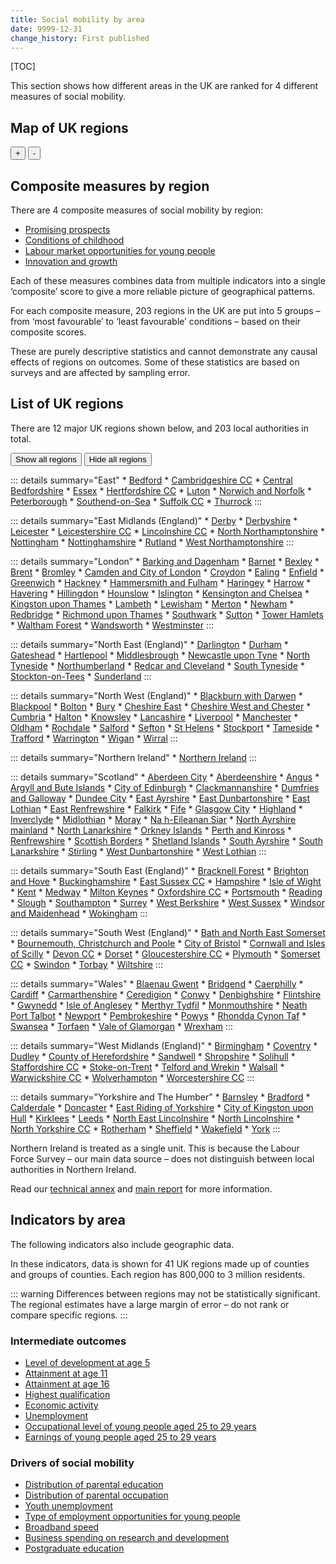 ```yaml
---
title: Social mobility by area
date: 9999-12-31
change_history: First published
---
```


[TOC]

This section shows how different areas in the UK are ranked for 4 different measures of social mobility.

## Map of UK regions

<!-- This map below is populated by "social-mobility-by-area-map.js" -->
<div class="area-map map-container" id="social-mobility-by-area-map-container" style="max-width: 775px;">
    <div>
        <div id="social-mobility-by-area-map" class="map" data-allow-zoom="true"></div>
    </div>
    <div class="map-controls">
        <button id="mapZoomIn">+</button>
        <button id="mapZoomOut">-</button>
    </div>
    <div id="social-mobility-by-area-name" class="govuk-body"></div>
</div>

## Composite measures by region <a name="composite-measures-by-region" />
There are 4 composite measures of social mobility by region:

* [Promising prospects](/intermediate_outcomes/composite_indices/promising_prospects)
* [Conditions of childhood](/drivers_of_social_mobility/composite_indices/conditions_of_childhood/latest)
* [Labour market opportunities for young people](/drivers_of_social_mobility/composite_indices/labour_market_opportunities_for_young_people/latest)
* [Innovation and growth](/drivers_of_social_mobility/composite_indices/innovation_and_growth/latest)

Each of these measures combines data from multiple indicators into a single ‘composite’ score to give a more reliable
picture of geographical patterns.

For each composite measure, 203 regions in the UK are put into 5 groups –
from ‘most favourable’ to ‘least favourable’ conditions – based on their composite scores.

These are purely descriptive statistics and cannot demonstrate any causal effects of regions on outcomes.
Some of these statistics are based on surveys and are affected by sampling error.



## List of UK regions <a name="the-203-regions" />
There are 12 major UK regions shown below, and 203 local authorities in total.

<style>
details {
    margin-bottom: 10px !important;
}
details:last-of-type {
    margin-bottom: 30px !important;
}
</style>

<button id="showAllRegionsButton" class="govuk-button govuk-button--secondary govuk-!-margin-bottom-0" data-module="govuk-button">
  Show all regions
</button>
<button id="hideAllRegionsButton" class="govuk-button govuk-button--secondary govuk-!-margin-bottom-0" data-module="govuk-button">
  Hide all regions
</button>
<script>
document.getElementById('showAllRegionsButton').addEventListener('click', () => document.querySelectorAll('details').forEach((details) => details.open = true));
document.getElementById('hideAllRegionsButton').addEventListener('click', () => document.querySelectorAll('details').forEach((details) => details.open = false));
</script>

::: details summary="East"
    * [Bedford](/social_mobility_by_area/203_regions/bedford)
    * [Cambridgeshire CC](/social_mobility_by_area/203_regions/cambridgeshire_cc)
    * [Central Bedfordshire](/social_mobility_by_area/203_regions/central_bedfordshire)
    * [Essex](/social_mobility_by_area/203_regions/essex)
    * [Hertfordshire CC](/social_mobility_by_area/203_regions/hertfordshire_cc)
    * [Luton](/social_mobility_by_area/203_regions/luton)
    * [Norwich and Norfolk](/social_mobility_by_area/203_regions/norwich_and_norfolk)
    * [Peterborough](/social_mobility_by_area/203_regions/peterborough)
    * [Southend-on-Sea](/social_mobility_by_area/203_regions/southend-on-sea)
    * [Suffolk CC](/social_mobility_by_area/203_regions/suffolk_cc)
    * [Thurrock](/social_mobility_by_area/203_regions/thurrock)
:::

::: details summary="East Midlands (England)"
    * [Derby](/social_mobility_by_area/203_regions/derby)
    * [Derbyshire](/social_mobility_by_area/203_regions/derbyshire)
    * [Leicester](/social_mobility_by_area/203_regions/leicester)
    * [Leicestershire CC](/social_mobility_by_area/203_regions/leicestershire_cc)
    * [Lincolnshire CC](/social_mobility_by_area/203_regions/lincolnshire_cc)
    * [North Northamptonshire](/social_mobility_by_area/203_regions/north_northamptonshire)
    * [Nottingham](/social_mobility_by_area/203_regions/nottingham)
    * [Nottinghamshire](/social_mobility_by_area/203_regions/nottinghamshire)
    * [Rutland](/social_mobility_by_area/203_regions/rutland)
    * [West Northamptonshire](/social_mobility_by_area/203_regions/west_northamptonshire)
:::

::: details summary="London"
    * [Barking and Dagenham](/social_mobility_by_area/203_regions/barking_and_dagenham)
    * [Barnet](/social_mobility_by_area/203_regions/barnet)
    * [Bexley](/social_mobility_by_area/203_regions/bexley)
    * [Brent](/social_mobility_by_area/203_regions/brent)
    * [Bromley](/social_mobility_by_area/203_regions/bromley)
    * [Camden and City of London](/social_mobility_by_area/203_regions/camden_and_city_of_london)
    * [Croydon](/social_mobility_by_area/203_regions/croydon)
    * [Ealing](/social_mobility_by_area/203_regions/ealing)
    * [Enfield](/social_mobility_by_area/203_regions/enfield)
    * [Greenwich](/social_mobility_by_area/203_regions/greenwich)
    * [Hackney](/social_mobility_by_area/203_regions/hackney)
    * [Hammersmith and Fulham](/social_mobility_by_area/203_regions/hammersmith_and_fulham)
    * [Haringey](/social_mobility_by_area/203_regions/haringey)
    * [Harrow](/social_mobility_by_area/203_regions/harrow)
    * [Havering](/social_mobility_by_area/203_regions/havering)
    * [Hillingdon](/social_mobility_by_area/203_regions/hillingdon)
    * [Hounslow](/social_mobility_by_area/203_regions/hounslow)
    * [Islington](/social_mobility_by_area/203_regions/islington)
    * [Kensington and Chelsea](/social_mobility_by_area/203_regions/kensington_and_chelsea)
    * [Kingston upon Thames](/social_mobility_by_area/203_regions/kingston_upon_thames)
    * [Lambeth](/social_mobility_by_area/203_regions/lambeth)
    * [Lewisham](/social_mobility_by_area/203_regions/lewisham)
    * [Merton](/social_mobility_by_area/203_regions/merton)
    * [Newham](/social_mobility_by_area/203_regions/newham)
    * [Redbridge](/social_mobility_by_area/203_regions/redbridge)
    * [Richmond upon Thames](/social_mobility_by_area/203_regions/richmond_upon_thames)
    * [Southwark](/social_mobility_by_area/203_regions/southwark)
    * [Sutton](/social_mobility_by_area/203_regions/sutton)
    * [Tower Hamlets](/social_mobility_by_area/203_regions/tower_hamlets)
    * [Waltham Forest](/social_mobility_by_area/203_regions/waltham_forest)
    * [Wandsworth](/social_mobility_by_area/203_regions/wandsworth)
    * [Westminster](/social_mobility_by_area/203_regions/westminster)
:::

::: details summary="North East (England)"
    * [Darlington](/social_mobility_by_area/203_regions/darlington)
    * [Durham](/social_mobility_by_area/203_regions/durham)
    * [Gateshead](/social_mobility_by_area/203_regions/gateshead)
    * [Hartlepool](/social_mobility_by_area/203_regions/hartlepool)
    * [Middlesbrough](/social_mobility_by_area/203_regions/middlesbrough)
    * [Newcastle upon Tyne](/social_mobility_by_area/203_regions/newcastle_upon_tyne)
    * [North Tyneside](/social_mobility_by_area/203_regions/north_tyneside)
    * [Northumberland](/social_mobility_by_area/203_regions/northumberland)
    * [Redcar and Cleveland](/social_mobility_by_area/203_regions/redcar_and_cleveland)
    * [South Tyneside](/social_mobility_by_area/203_regions/south_tyneside)
    * [Stockton-on-Tees](/social_mobility_by_area/203_regions/stockton-on-tees)
    * [Sunderland](/social_mobility_by_area/203_regions/sunderland)
:::

::: details summary="North West (England)"
    * [Blackburn with Darwen](/social_mobility_by_area/203_regions/blackburn_with_darwen)
    * [Blackpool](/social_mobility_by_area/203_regions/blackpool)
    * [Bolton](/social_mobility_by_area/203_regions/bolton)
    * [Bury](/social_mobility_by_area/203_regions/bury)
    * [Cheshire East](/social_mobility_by_area/203_regions/cheshire_east)
    * [Cheshire West and Chester](/social_mobility_by_area/203_regions/cheshire_west_and_chester)
    * [Cumbria](/social_mobility_by_area/203_regions/cumbria)
    * [Halton](/social_mobility_by_area/203_regions/halton)
    * [Knowsley](/social_mobility_by_area/203_regions/knowsley)
    * [Lancashire](/social_mobility_by_area/203_regions/lancashire)
    * [Liverpool](/social_mobility_by_area/203_regions/liverpool)
    * [Manchester](/social_mobility_by_area/203_regions/manchester)
    * [Oldham](/social_mobility_by_area/203_regions/oldham)
    * [Rochdale](/social_mobility_by_area/203_regions/rochdale)
    * [Salford](/social_mobility_by_area/203_regions/salford)
    * [Sefton](/social_mobility_by_area/203_regions/sefton)
    * [St Helens](/social_mobility_by_area/203_regions/st_helens)
    * [Stockport](/social_mobility_by_area/203_regions/stockport)
    * [Tameside](/social_mobility_by_area/203_regions/tameside)
    * [Trafford](/social_mobility_by_area/203_regions/trafford)
    * [Warrington](/social_mobility_by_area/203_regions/warrington)
    * [Wigan](/social_mobility_by_area/203_regions/wigan)
    * [Wirral](/social_mobility_by_area/203_regions/wirral)
:::

::: details summary="Northern Ireland"
    * [Northern Ireland](/social_mobility_by_area/203_regions/northern_ireland)
:::

::: details summary="Scotland"
    * [Aberdeen City](/social_mobility_by_area/203_regions/aberdeen_city)
    * [Aberdeenshire](/social_mobility_by_area/203_regions/aberdeenshire)
    * [Angus](/social_mobility_by_area/203_regions/angus)
    * [Argyll and Bute Islands](/social_mobility_by_area/203_regions/argyll_and_bute_islands)
    * [City of Edinburgh](/social_mobility_by_area/203_regions/city_of_edinburgh)
    * [Clackmannanshire](/social_mobility_by_area/203_regions/clackmannanshire)
    * [Dumfries and Galloway](/social_mobility_by_area/203_regions/dumfries_and_galloway)
    * [Dundee City](/social_mobility_by_area/203_regions/dundee_city)
    * [East Ayrshire](/social_mobility_by_area/203_regions/east_ayrshire)
    * [East Dunbartonshire](/social_mobility_by_area/203_regions/east_dunbartonshire)
    * [East Lothian](/social_mobility_by_area/203_regions/east_lothian)
    * [East Renfrewshire](/social_mobility_by_area/203_regions/east_renfrewshire)
    * [Falkirk](/social_mobility_by_area/203_regions/falkirk)
    * [Fife](/social_mobility_by_area/203_regions/fife)
    * [Glasgow City](/social_mobility_by_area/203_regions/glasgow_city)
    * [Highland](/social_mobility_by_area/203_regions/highland)
    * [Inverclyde](/social_mobility_by_area/203_regions/inverclyde)
    * [Midlothian](/social_mobility_by_area/203_regions/midlothian)
    * [Moray](/social_mobility_by_area/203_regions/moray)
    * [Na h-Eileanan Siar](/social_mobility_by_area/203_regions/na_h-eileanan_siar)
    * [North Ayrshire mainland](/social_mobility_by_area/203_regions/north_ayrshire_mainland)
    * [North Lanarkshire](/social_mobility_by_area/203_regions/north_lanarkshire)
    * [Orkney Islands](/social_mobility_by_area/203_regions/orkney_islands)
    * [Perth and Kinross](/social_mobility_by_area/203_regions/perth_and_kinross)
    * [Renfrewshire](/social_mobility_by_area/203_regions/renfrewshire)
    * [Scottish Borders](/social_mobility_by_area/203_regions/scottish_borders)
    * [Shetland Islands](/social_mobility_by_area/203_regions/shetland_islands)
    * [South Ayrshire](/social_mobility_by_area/203_regions/south_ayrshire)
    * [South Lanarkshire](/social_mobility_by_area/203_regions/south_lanarkshire)
    * [Stirling](/social_mobility_by_area/203_regions/stirling)
    * [West Dunbartonshire](/social_mobility_by_area/203_regions/west_dunbartonshire)
    * [West Lothian](/social_mobility_by_area/203_regions/west_lothian)
:::

::: details summary="South East (England)"
    * [Bracknell Forest](/social_mobility_by_area/203_regions/bracknell_forest)
    * [Brighton and Hove](/social_mobility_by_area/203_regions/brighton_and_hove)
    * [Buckinghamshire](/social_mobility_by_area/203_regions/buckinghamshire)
    * [East Sussex CC](/social_mobility_by_area/203_regions/east_sussex_cc)
    * [Hampshire](/social_mobility_by_area/203_regions/hampshire)
    * [Isle of Wight](/social_mobility_by_area/203_regions/isle_of_wight)
    * [Kent](/social_mobility_by_area/203_regions/kent)
    * [Medway](/social_mobility_by_area/203_regions/medway)
    * [Milton Keynes](/social_mobility_by_area/203_regions/milton_keynes)
    * [Oxfordshire CC](/social_mobility_by_area/203_regions/oxfordshire_cc)
    * [Portsmouth](/social_mobility_by_area/203_regions/portsmouth)
    * [Reading](/social_mobility_by_area/203_regions/reading)
    * [Slough](/social_mobility_by_area/203_regions/slough)
    * [Southampton](/social_mobility_by_area/203_regions/southampton)
    * [Surrey](/social_mobility_by_area/203_regions/surrey)
    * [West Berkshire](/social_mobility_by_area/203_regions/west_berkshire)
    * [West Sussex](/social_mobility_by_area/203_regions/west_sussex)
    * [Windsor and Maidenhead](/social_mobility_by_area/203_regions/windsor_and_maidenhead)
    * [Wokingham](/social_mobility_by_area/203_regions/wokingham)
:::

::: details summary="South West (England)"
    * [Bath and North East Somerset](/social_mobility_by_area/203_regions/bath_and_north_east_somerset)
    * [Bournemouth, Christchurch and Poole](/social_mobility_by_area/203_regions/bournemouth,_christchurch_and_poole)
    * [City of Bristol](/social_mobility_by_area/203_regions/city_of_bristol)
    * [Cornwall and Isles of Scilly](/social_mobility_by_area/203_regions/cornwall_and_isles_of_scilly)
    * [Devon CC](/social_mobility_by_area/203_regions/devon_cc)
    * [Dorset](/social_mobility_by_area/203_regions/dorset)
    * [Gloucestershire CC](/social_mobility_by_area/203_regions/gloucestershire_cc)
    * [Plymouth](/social_mobility_by_area/203_regions/plymouth)
    * [Somerset CC](/social_mobility_by_area/203_regions/somerset_cc)
    * [Swindon](/social_mobility_by_area/203_regions/swindon)
    * [Torbay](/social_mobility_by_area/203_regions/torbay)
    * [Wiltshire](/social_mobility_by_area/203_regions/wiltshire)
:::

::: details summary="Wales"
    * [Blaenau Gwent](/social_mobility_by_area/203_regions/blaenau_gwent)
    * [Bridgend](/social_mobility_by_area/203_regions/bridgend)
    * [Caerphilly](/social_mobility_by_area/203_regions/caerphilly)
    * [Cardiff](/social_mobility_by_area/203_regions/cardiff)
    * [Carmarthenshire](/social_mobility_by_area/203_regions/carmarthenshire)
    * [Ceredigion](/social_mobility_by_area/203_regions/ceredigion)
    * [Conwy](/social_mobility_by_area/203_regions/conwy)
    * [Denbighshire](/social_mobility_by_area/203_regions/denbighshire)
    * [Flintshire](/social_mobility_by_area/203_regions/flintshire)
    * [Gwynedd](/social_mobility_by_area/203_regions/gwynedd)
    * [Isle of Anglesey](/social_mobility_by_area/203_regions/isle_of_anglesey)
    * [Merthyr Tydfil](/social_mobility_by_area/203_regions/merthyr_tydfil)
    * [Monmouthshire](/social_mobility_by_area/203_regions/monmouthshire)
    * [Neath Port Talbot](/social_mobility_by_area/203_regions/neath_port_talbot)
    * [Newport](/social_mobility_by_area/203_regions/newport)
    * [Pembrokeshire](/social_mobility_by_area/203_regions/pembrokeshire)
    * [Powys](/social_mobility_by_area/203_regions/powys)
    * [Rhondda Cynon Taf](/social_mobility_by_area/203_regions/rhondda_cynon_taf)
    * [Swansea](/social_mobility_by_area/203_regions/swansea)
    * [Torfaen](/social_mobility_by_area/203_regions/torfaen)
    * [Vale of Glamorgan](/social_mobility_by_area/203_regions/vale_of_glamorgan)
    * [Wrexham](/social_mobility_by_area/203_regions/wrexham)
:::

::: details summary="West Midlands (England)"
    * [Birmingham](/social_mobility_by_area/203_regions/birmingham)
    * [Coventry](/social_mobility_by_area/203_regions/coventry)
    * [Dudley](/social_mobility_by_area/203_regions/dudley)
    * [County of Herefordshire](/social_mobility_by_area/203_regions/county_of_herefordshire)
    * [Sandwell](/social_mobility_by_area/203_regions/sandwell)
    * [Shropshire](/social_mobility_by_area/203_regions/shropshire)
    * [Solihull](/social_mobility_by_area/203_regions/solihull)
    * [Staffordshire CC](/social_mobility_by_area/203_regions/staffordshire_cc)
    * [Stoke-on-Trent](/social_mobility_by_area/203_regions/stoke-on-trent)
    * [Telford and Wrekin](/social_mobility_by_area/203_regions/telford_and_wrekin)
    * [Walsall](/social_mobility_by_area/203_regions/walsall)
    * [Warwickshire CC](/social_mobility_by_area/203_regions/warwickshire_cc)
    * [Wolverhampton](/social_mobility_by_area/203_regions/wolverhampton)
    * [Worcestershire CC](/social_mobility_by_area/203_regions/worcestershire_cc)
:::

::: details summary="Yorkshire and The Humber"
    * [Barnsley](/social_mobility_by_area/203_regions/barnsley)
    * [Bradford](/social_mobility_by_area/203_regions/bradford)
    * [Calderdale](/social_mobility_by_area/203_regions/calderdale)
    * [Doncaster](/social_mobility_by_area/203_regions/doncaster)
    * [East Riding of Yorkshire](/social_mobility_by_area/203_regions/east_riding_of_yorkshire)
    * [City of Kingston upon Hull](/social_mobility_by_area/203_regions/city_of_kingston_upon_hull)
    * [Kirklees](/social_mobility_by_area/203_regions/kirklees)
    * [Leeds](/social_mobility_by_area/203_regions/leeds)
    * [North East Lincolnshire](/social_mobility_by_area/203_regions/north_east_lincolnshire)
    * [North Lincolnshire](/social_mobility_by_area/203_regions/north_lincolnshire)
    * [North Yorkshire CC](/social_mobility_by_area/203_regions/north_yorkshire_cc)
    * [Rotherham](/social_mobility_by_area/203_regions/rotherham)
    * [Sheffield](/social_mobility_by_area/203_regions/sheffield)
    * [Wakefield](/social_mobility_by_area/203_regions/wakefield)
    * [York](/social_mobility_by_area/203_regions/york)
:::

Northern Ireland is treated as a single unit.
This is because the Labour Force Survey – our main data source – does not distinguish between local authorities in Northern Ireland.

Read our [technical annex](https://www.gov.uk/government/publications/state-of-the-nation-2023-people-and-places/technical-annex)
and [main report](https://www.gov.uk/government/publications/state-of-the-nation-2024-local-to-national-mapping-opportunities-for-all)
for more information.

## Indicators by area
The following indicators also include geographic data. 

In these indicators, data is shown for 41 UK regions made up of counties and groups of counties.
Each region has 800,000 to 3 million residents.

::: warning
    Differences between regions may not be statistically significant.
    The regional estimates have a large margin of error – do not rank or compare specific regions.
:::

### Intermediate outcomes
* [Level of development at age 5](/intermediate_outcomes/compulsory_school_age_(5_to_16_years)/level_of_development_at_age_5/latest#by-area)
* [Attainment at age 11](/intermediate_outcomes/compulsory_school_age_(5_to_16_years)/attainment_at_age_11/latest#by-area)
* [Attainment at age 16](/intermediate_outcomes/compulsory_school_age_(5_to_16_years)/attainment_at_age_16/latest#by-area)
* [Highest qualification](/intermediate_outcomes/routes_into_work_(16_to_29_years)/highest_qualification/latest#by-area)
* [Economic activity](/intermediate_outcomes/work_in_early_adulthood_(25_to_29_years)/economic_activity/latest#by-area)
* [Unemployment](/intermediate_outcomes/work_in_early_adulthood_(25_to_29_years)/unemployment/latest#by-area)
* [Occupational level of young people aged 25 to 29 years](/intermediate_outcomes/work_in_early_adulthood_(25_to_29_years)/occupational_level_of_young_people_aged_25_to_29_years/latest#by-area)
* [Earnings of young people aged 25 to 29 years](/intermediate_outcomes/work_in_early_adulthood_(25_to_29_years)/earnings_of_young_people_aged_25_to_29_years/latest#by-area)

### Drivers of social mobility
* [Distribution of parental education](/drivers_of_social_mobility/conditions_of_childhood/distribution_of_parental_education/latest#by-area)
* [Distribution of parental occupation](/drivers_of_social_mobility/conditions_of_childhood/distribution_of_parental_occupation/latest#by-area)
* [Youth unemployment](/drivers_of_social_mobility/work_opportunities_for_young_people/youth_unemployment/latest#by-area)
* [Type of employment opportunities for young people](/drivers_of_social_mobility/work_opportunities_for_young_people/type_of_employment_opportunities_for_young_people/latest#by-area)
* [Broadband speed](/drivers_of_social_mobility/research_and_development_environment/broadband_speed/latest#by-area)
* [Business spending on research and development](/drivers_of_social_mobility/research_and_development_environment/business_spending_on_research_and_development/latest#by-area)
* [Postgraduate education](/drivers_of_social_mobility/research_and_development_environment/postgraduate_education/latest#by-area)
